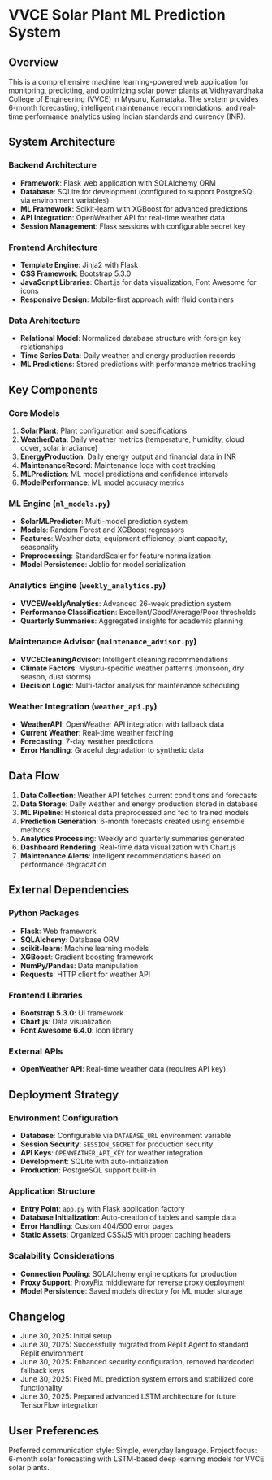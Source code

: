 # VVCE Solar Plant ML Prediction System

## Overview

This is a comprehensive machine learning-powered web application for monitoring, predicting, and optimizing solar power plants at Vidhyavardhaka College of Engineering (VVCE) in Mysuru, Karnataka. The system provides 6-month forecasting, intelligent maintenance recommendations, and real-time performance analytics using Indian standards and currency (INR).

## System Architecture

### Backend Architecture
- **Framework**: Flask web application with SQLAlchemy ORM
- **Database**: SQLite for development (configured to support PostgreSQL via environment variables)
- **ML Framework**: Scikit-learn with XGBoost for advanced predictions
- **API Integration**: OpenWeather API for real-time weather data
- **Session Management**: Flask sessions with configurable secret key

### Frontend Architecture
- **Template Engine**: Jinja2 with Flask
- **CSS Framework**: Bootstrap 5.3.0
- **JavaScript Libraries**: Chart.js for data visualization, Font Awesome for icons
- **Responsive Design**: Mobile-first approach with fluid containers

### Data Architecture
- **Relational Model**: Normalized database structure with foreign key relationships
- **Time Series Data**: Daily weather and energy production records
- **ML Predictions**: Stored predictions with performance metrics tracking

## Key Components

### Core Models
1. **SolarPlant**: Plant configuration and specifications
2. **WeatherData**: Daily weather metrics (temperature, humidity, cloud cover, solar irradiance)
3. **EnergyProduction**: Daily energy output and financial data in INR
4. **MaintenanceRecord**: Maintenance logs with cost tracking
5. **MLPrediction**: ML model predictions and confidence intervals
6. **ModelPerformance**: ML model accuracy metrics

### ML Engine (`ml_models.py`)
- **SolarMLPredictor**: Multi-model prediction system
- **Models**: Random Forest and XGBoost regressors
- **Features**: Weather data, equipment efficiency, plant capacity, seasonality
- **Preprocessing**: StandardScaler for feature normalization
- **Model Persistence**: Joblib for model serialization

### Analytics Engine (`weekly_analytics.py`)
- **VVCEWeeklyAnalytics**: Advanced 26-week prediction system
- **Performance Classification**: Excellent/Good/Average/Poor thresholds
- **Quarterly Summaries**: Aggregated insights for academic planning

### Maintenance Advisor (`maintenance_advisor.py`)
- **VVCECleaningAdvisor**: Intelligent cleaning recommendations
- **Climate Factors**: Mysuru-specific weather patterns (monsoon, dry season, dust storms)
- **Decision Logic**: Multi-factor analysis for maintenance scheduling

### Weather Integration (`weather_api.py`)
- **WeatherAPI**: OpenWeather API integration with fallback data
- **Current Weather**: Real-time weather fetching
- **Forecasting**: 7-day weather predictions
- **Error Handling**: Graceful degradation to synthetic data

## Data Flow

1. **Data Collection**: Weather API fetches current conditions and forecasts
2. **Data Storage**: Daily weather and energy production stored in database
3. **ML Pipeline**: Historical data preprocessed and fed to trained models
4. **Prediction Generation**: 6-month forecasts created using ensemble methods
5. **Analytics Processing**: Weekly and quarterly summaries generated
6. **Dashboard Rendering**: Real-time data visualization with Chart.js
7. **Maintenance Alerts**: Intelligent recommendations based on performance degradation

## External Dependencies

### Python Packages
- **Flask**: Web framework
- **SQLAlchemy**: Database ORM
- **scikit-learn**: Machine learning models
- **XGBoost**: Gradient boosting framework
- **NumPy/Pandas**: Data manipulation
- **Requests**: HTTP client for weather API

### Frontend Libraries
- **Bootstrap 5.3.0**: UI framework
- **Chart.js**: Data visualization
- **Font Awesome 6.4.0**: Icon library

### External APIs
- **OpenWeather API**: Real-time weather data (requires API key)

## Deployment Strategy

### Environment Configuration
- **Database**: Configurable via `DATABASE_URL` environment variable
- **Session Security**: `SESSION_SECRET` for production security
- **API Keys**: `OPENWEATHER_API_KEY` for weather integration
- **Development**: SQLite with auto-initialization
- **Production**: PostgreSQL support built-in

### Application Structure
- **Entry Point**: `app.py` with Flask application factory
- **Database Initialization**: Auto-creation of tables and sample data
- **Error Handling**: Custom 404/500 error pages
- **Static Assets**: Organized CSS/JS with proper caching headers

### Scalability Considerations
- **Connection Pooling**: SQLAlchemy engine options for production
- **Proxy Support**: ProxyFix middleware for reverse proxy deployment
- **Model Persistence**: Saved models directory for ML model storage

## Changelog
- June 30, 2025: Initial setup
- June 30, 2025: Successfully migrated from Replit Agent to standard Replit environment
- June 30, 2025: Enhanced security configuration, removed hardcoded fallback keys
- June 30, 2025: Fixed ML prediction system errors and stabilized core functionality
- June 30, 2025: Prepared advanced LSTM architecture for future TensorFlow integration

## User Preferences

Preferred communication style: Simple, everyday language.
Project focus: 6-month solar forecasting with LSTM-based deep learning models for VVCE solar plants.